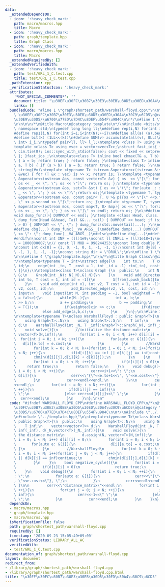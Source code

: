 ```yaml
---
data:
  _extendedDependsOn:
  - icon: ':heavy_check_mark:'
    path: macro/macros.hpp
    title: Macro
  - icon: ':heavy_check_mark:'
    path: graph/template.hpp
    title: Graph Class
  - icon: ':heavy_check_mark:'
    path: macro/macros.hpp
    title: Macro
  _extendedRequiredBy: []
  _extendedVerifiedWith:
  - icon: ':heavy_check_mark:'
    path: test/GRL_1_C.test.cpp
    title: test/GRL_1_C.test.cpp
  _pathExtension: cpp
  _verificationStatusIcon: ':heavy_check_mark:'
  attributes:
    '*NOT_SPECIAL_COMMENTS*': ''
    document_title: "\u30EF\u30FC\u30B7\u30E3\u30EB\u30D5\u30ED\u30A4\u30C9\u6CD5"
    links: []
  bundledCode: "#line 1 \"graph/shortest_path/warshall-floyd.cpp\"\n\n\n/*\n@title\
    \ \u30EF\u30FC\u30B7\u30E3\u30EB\u30D5\u30ED\u30A4\u30C9\u6CD5\n@category \u30B0\
    \u30E9\u30D5/\u6700\u77ED\u7D4C\u8DEF\u554F\u984C\n\n*/\n#line 1 \"macro/macros.hpp\"\
    \n\n\n\n/*\n@title Macro\n@category template\n*/\n#include <bits/stdc++.h>\nusing\
    \ namespace std;\ntypedef long long ll;\n#define rep(i,N) for(int i=0;i<int(N);++i)\n\
    #define rep1(i,N) for(int i=1;i<int(N);++i)\n#define all(a) (a).begin(),(a).end()\n\
    #define bit(k) (1LL<<(k))\n#define SUM(v) accumulate(all(v), 0LL)\n\ntypedef pair<int,\
    \ int> i_i;\ntypedef pair<ll, ll> l_l;\ntemplate <class T> using vec = vector<T>;\n\
    template <class T> using vvec = vector<vec<T>>;\nstruct fast_ios{ fast_ios(){\
    \ cin.tie(0); ios::sync_with_stdio(false); cout << fixed << setprecision(20);\
    \ }; }fast_ios_;\n\ntemplate<class T> inline bool chmax(T& a, T b) { if (a < b)\
    \ { a = b; return true; } return false; }\ntemplate<class T> inline bool chmin(T&\
    \ a, T b) { if (a > b) { a = b; return true; } return false; }\n\n#define TOSTRING(x)\
    \ string(#x)\ntemplate <typename T> istream &operator>>(istream &is, vector<T>\
    \ &vec) { for (T &x : vec) is >> x; return is; }\ntemplate <typename T> ostream\
    \ &operator<<(ostream &os, const vector<T> &v) { os  << \"[\"; for(auto _: v)\
    \ os << _ << \", \"; os << \"]\"; return os; };\ntemplate <typename T> ostream\
    \ &operator<<(ostream &os, set<T> &st) { os << \"(\"; for(auto _: st) { os <<\
    \ _ << \", \"; } os << \")\";return os;}\ntemplate <typename T, typename U> ostream\
    \ &operator<<(ostream &os, const pair< T, U >& p){os << \"{\" <<p.first << \"\
    , \" << p.second << \"}\";return os; }\ntemplate <typename T, typename U> ostream\
    \ &operator<<(ostream &os, const map<T, U> &mp){ os << \"[\"; for(auto _: mp){\
    \ os << _ << \", \"; } os << \"]\" << endl; return os; }\n\n#define DUMPOUT cerr\n\
    void dump_func(){ DUMPOUT << endl; }\ntemplate <class Head, class... Tail> void\
    \ dump_func(Head &&head, Tail &&... tail) { DUMPOUT << head; if (sizeof...(Tail)\
    \ > 0) { DUMPOUT << \", \"; } dump_func(std::move(tail)...); }\n\n#ifdef DEBUG\n\
    #define dbg(...) dump_func(__VA_ARGS__)\n#define dump(...) DUMPOUT << string(#__VA_ARGS__)\
    \ << \": \"; dump_func(__VA_ARGS__)\n#else\n#define dbg(...)\n#define dump(...)\n\
    #endif\n\nconst int INF = (ll)1e9;\nconst ll INFLL = (ll)1e18+1;\nconst ll MOD\
    \ = 1000000007;\n// const ll MOD = 998244353;\nconst long double PI = acos(-1.0);\n\
    \nconst int dx[8] = {1, 0, -1, 0, 1, -1, -1, 1};\nconst int dy[8] = {0, 1, 0,\
    \ -1, 1, 1, -1, -1};\nconst string dir = \"DRUL\";\n\n\n#line 1 \"graph/template.hpp\"\
    \n\n\n#line 4 \"graph/template.hpp\"\n\n/*\n@title Graph Class\n@category template\n\
    */\ntemplate<typename T = int>\nstruct edge{\n    int to;\n    T cost;\n    int\
    \ id;\n    edge(int _to, T _cost = 1, int _id = -1) :to(_to), cost(_cost), id(_id)\
    \ {}\n};\n\ntemplate<class T>\nclass Graph {\n  public:\n    int N;\n    vvec<edge<T>>\
    \ G;\n    Graph(int _N): N(_N),G(_N){\n    }\n    void add_Directed_edge(int from,\
    \ int to, T cost = 1, int id = -1){\n        G[from].push_back({to, cost, id});\n\
    \    }\n    void add_edge(int v1, int v2, T cost = 1, int id = -1){\n        add_Directed_edge(v1,\
    \ v2, cost, id);\n        add_Directed_edge(v2, v1, cost, id);\n    }\n    //standard\
    \ input\n    void input(int M, int padding = -1, bool weighted = false, bool directed\
    \ = false){\n        while(M--){\n            int a, b;\n            cin >> a\
    \ >> b;\n            a += padding;\n            b += padding;\n            T c\
    \ = T(1);\n            if(weighted)cin >> c;\n            if(directed)add_Directed_edge(a,b,c);\n\
    \            else add_edge(a,b,c);\n        }\n    }\n};\n\n#line 10 \"graph/shortest_path/warshall-floyd.cpp\"\
    \n\ntemplate<typename T>\nclass WarshallFloyd : public Graph<T>{\n  public:\n\
    \    using Graph<T>::N;\n    using Graph<T>::G;\n    T inf;\n    vector<vector<T>>\
    \ d;\n    WarshallFloyd(int _N, T _inf):Graph<T>::Graph(_N), inf(_inf), d(_N,vector<T>(_N,_inf)){}\n\
    \    void solve(){\n        //initialize the distance matrix\n        d.assign(N,\
    \ vector<T>(N,inf));\n        for(int i = 0; i < N; i++) d[i][i] = 0;\n      \
    \  for(int i = 0; i < N; i++){\n            for(auto e: G[i]){\n             \
    \   d[i][e.to] = e.cost;\n            }\n        }\n        //WarshallFloyd\n\
    \        for(int k = 0; k < N; k++)for(int i = 0; i < N; i++)for(int j = 0; j\
    \ < N; j++){\n            if(d[i][k] == inf || d[k][j] == inf)continue;\n    \
    \        chmin(d[i][j],d[i][k] + d[k][j]);\n        }\n    }\n    bool negative_cycle(){\n\
    \        for(int i = 0; i < N; i++)\n            if(d[i][i] < 0)\n           \
    \     return true;\n        return false;\n    }\n    void debug(){\n        for(int\
    \ i = 0; i < N; ++i){\n            cerr<<i+1<<\": \";\n            for(auto e:\
    \ G[i]){\n                cerr<<\"{\"<<e.to+1<<\", \"<<e.cost<<\"}, \";\n    \
    \        }\n            cerr<<endl<<endl;\n        }\n\n        cerr<<\"distance_matrix\"\
    <<endl;\n        for(int i = 0; i < N; ++i){\n            for(int j = 0; j < N;\
    \ ++j){\n                if(d[i][j] == inf){\n                    cerr<<-1<<\"\
    \ \";\n                }else cerr<<d[i][j]<<\" \";\n            }\n          \
    \  cerr<<endl;\n        }\n    }\n};\n\n"
  code: "#ifndef WARSHALL_FLOYD_CPP\n#define WARSHALL_FLOYD_CPP\n/*\n@title \u30EF\
    \u30FC\u30B7\u30E3\u30EB\u30D5\u30ED\u30A4\u30C9\u6CD5\n@category \u30B0\u30E9\
    \u30D5/\u6700\u77ED\u7D4C\u8DEF\u554F\u984C\n\n*/\n#include \"../../macro/macros.hpp\"\
    \n#include \"../template.hpp\"\n\ntemplate<typename T>\nclass WarshallFloyd :\
    \ public Graph<T>{\n  public:\n    using Graph<T>::N;\n    using Graph<T>::G;\n\
    \    T inf;\n    vector<vector<T>> d;\n    WarshallFloyd(int _N, T _inf):Graph<T>::Graph(_N),\
    \ inf(_inf), d(_N,vector<T>(_N,_inf)){}\n    void solve(){\n        //initialize\
    \ the distance matrix\n        d.assign(N, vector<T>(N,inf));\n        for(int\
    \ i = 0; i < N; i++) d[i][i] = 0;\n        for(int i = 0; i < N; i++){\n     \
    \       for(auto e: G[i]){\n                d[i][e.to] = e.cost;\n           \
    \ }\n        }\n        //WarshallFloyd\n        for(int k = 0; k < N; k++)for(int\
    \ i = 0; i < N; i++)for(int j = 0; j < N; j++){\n            if(d[i][k] == inf\
    \ || d[k][j] == inf)continue;\n            chmin(d[i][j],d[i][k] + d[k][j]);\n\
    \        }\n    }\n    bool negative_cycle(){\n        for(int i = 0; i < N; i++)\n\
    \            if(d[i][i] < 0)\n                return true;\n        return false;\n\
    \    }\n    void debug(){\n        for(int i = 0; i < N; ++i){\n            cerr<<i+1<<\"\
    : \";\n            for(auto e: G[i]){\n                cerr<<\"{\"<<e.to+1<<\"\
    , \"<<e.cost<<\"}, \";\n            }\n            cerr<<endl<<endl;\n       \
    \ }\n\n        cerr<<\"distance_matrix\"<<endl;\n        for(int i = 0; i < N;\
    \ ++i){\n            for(int j = 0; j < N; ++j){\n                if(d[i][j] ==\
    \ inf){\n                    cerr<<-1<<\" \";\n                }else cerr<<d[i][j]<<\"\
    \ \";\n            }\n            cerr<<endl;\n        }\n    }\n};\n#endif"
  dependsOn:
  - macro/macros.hpp
  - graph/template.hpp
  - macro/macros.hpp
  isVerificationFile: false
  path: graph/shortest_path/warshall-floyd.cpp
  requiredBy: []
  timestamp: '2020-09-23 15:05:49+09:00'
  verificationStatus: LIBRARY_ALL_AC
  verifiedWith:
  - test/GRL_1_C.test.cpp
documentation_of: graph/shortest_path/warshall-floyd.cpp
layout: document
redirect_from:
- /library/graph/shortest_path/warshall-floyd.cpp
- /library/graph/shortest_path/warshall-floyd.cpp.html
title: "\u30EF\u30FC\u30B7\u30E3\u30EB\u30D5\u30ED\u30A4\u30C9\u6CD5"
---
```


